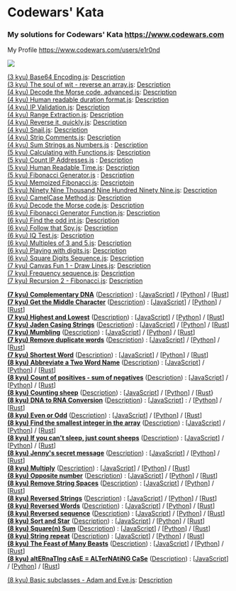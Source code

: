 # Codewars' Kata

### My solutions for Codewars' Kata https://www.codewars.com

My Profile https://www.codewars.com/users/e1r0nd<br>

![](https://www.codewars.com/users/e1r0nd/badges/large)

[(3 kyu) Base64 Encoding.js](<(3%20kyu)%20Base64%20Encoding.js>): [Description](https://www.codewars.com/kata/5270f22f862516c686000161)
<br>
[(3 kyu) The soul of wit - reverse an array.js](<(3%20kyu)%20The%20soul%20of%20wit%20-%20reverse%20an%20array.js>): [Description](https://www.codewars.com/kata/the-soul-of-wit-reverse-an-array)
<br>
[(4 kyu) Decode the Morse code, advanced.js](<(4%20kyu)%20Decode%20the%20Morse%20code%2C%20advanced.js>): [Description](https://www.codewars.com/kata/decode-the-morse-code-advanced)
<br>
[(4 kyu) Human readable duration format.js](<(4%20kyu)%20Human%20readable%20duration%20format.js>): [Description](https://www.codewars.com/kata/human-readable-duration-format)
<br>
[(4 kyu) IP Validation.js](<(4%20kyu)%20IP%20Validation.js>): [Description](https://www.codewars.com/kata/ip-validation)
<br>
[(4 kyu) Range Extraction.js](<(4%20kyu)%20Range%20Extraction.js>): [Description](https://www.codewars.com/kata/range-extraction)
<br>
[(4 kyu) Reverse it, quickly.js](<(4%20kyu)%20Reverse%20it%2C%20quickly.js>): [Description](https://www.codewars.com/kata/reverse-it-quickly)
<br>
[(4 kyu) Snail.js](<(4%20kyu)%20Snail.js>): [Description](https://www.codewars.com/kata/snail/javascript)
<br>
[(4 kyu) Strip Comments.js](<(4%20kyu)%20Strip%20Comments.js>): [Description](https://www.codewars.com/kata/51c8e37cee245da6b40000bd)
<br>
[(4 kyu) Sum Strings as Numbers.js](<(4%20kyu)%20Sum%20Strings%20as%20Numbers.js>) : [Description](https://www.codewars.com/kata/5324945e2ece5e1f32000370)
<br>
[(5 kyu) Calculating with Functions.js](<(5%20kyu)%20Calculating%20with%20Functions.js>): [Description](https://www.codewars.com/kata/525f3eda17c7cd9f9e000b39/)
<br>
[(5 kyu) Count IP Addresses.js](<(5%20kyu)%20Count%20IP%20Addresses.js>) : [Description](https://www.codewars.com/kata/526989a41034285187000de4)
<br>
[(5 kyu) Human Readable Time.js](<(5%20kyu)%20Human%20Readable%20Time.js>): [Description](https://www.codewars.com/kata/human-readable-time)
<br>
[(5 kyu) Fibonacci Generator.js](<(5%20kyu)%20Fibonacci%20Generator.js>) : [Description](https://www.codewars.com/kata/522498c9906b0cfcb40001fc)
<br>
[(5 kyu) Memoized Fibonacci.js](<(5%20kyu)%20Memoized%20Fibonacci.js>): [Descriptoin](https://www.codewars.com/kata/memoized-fibonacci)
<br>
[(5 kyu) Ninety Nine Thousand Nine Hundred Ninety Nine.js](<(5%20kyu)%20Ninety%20Nine%20Thousand%20Nine%20Hundred%20Ninety%20Nine.js>): [Description](https://www.codewars.com/kata/5463c8db865001c1710003b2)
<br>
[(6 kyu) CamelCase Method.js](<(6%20kyu)%20CamelCase%20Method.js>): [Description](https://www.codewars.com/kata/camelcase-method)
<br>
[(6 kyu) Decode the Morse code.js](<(6%20kyu)%20Decode%20the%20Morse%20code.js>): [Description](https://www.codewars.com/kata/decode-the-morse-code)
<br>
[(6 kyu) Fibonacci Generator Function.js]((6%20kyu)%20Fibonacci%20Generator%20Function.js): [Description](https://www.codewars.com/kata/fibonacci-generator-function)
<br>
[(6 kyu) Find the odd int.js](<(6%20kyu)%20Find%20the%20odd%20int.js>): [Description](https://www.codewars.com/kata/find-the-odd-int)
<br>
[(6 kyu) Follow that Spy.js](<(6%20kyu)%20Follow%20that%20Spy.js>): [Description](https://www.codewars.com/kata/follow-that-spy)
<br>
[(6 kyu) IQ Test.js](<(6%20kyu)%20IQ%20Test.js>): [Description](https://www.codewars.com/kata/iq-test)
<br>
[(6 kyu) Multiples of 3 and 5.js](<(6%20kyu)%20Multiples%20of%203%20and%205.js>): [Description](https://www.codewars.com/kata/multiples-of-3-and-5)
<br>
[(6 kyu) Playing with digits.js](<(6%20kyu)%20Playing%20with%20digits.js>): [Description](https://www.codewars.com/kata/playing-with-digits)
<br>
[(6 kyu) Square Digits Sequence.js]((6%20kyu)%20Square%20Digits%20Sequence.js): [Description](https://www.codewars.com/kata/simple-fun-number-23-square-digits-sequence)
<br>
[(7 kyu) Canvas Fun 1 - Draw Lines.js]((7%20kyu)%20Canvas%20Fun%201%20-%20Draw%20Lines.js): [Description](http://www.codewars.com/kata/canvas-fun-number-1-draw-lines)
<br>
[(7 kyu) Frequency sequence.js](<(7%20kyu)%20Frequency%20sequence.js>): [Description](https://www.codewars.com/kata/frequency-sequence/)
<br>
[(7 kyu) Recursion 2 - Fibonacci.js]((7%20kyu)%20Recursion%202%20-%20Fibonacci.js): [Description](https://www.codewars.com/kata/recursion-number-2-fibonacci/)

**[(7 kyu) Complementary DNA](https://www.codewars.com/kata/complementary-dna/)**
([Description]((7%20kyu)%20Complementary%20DNA/(7%20kyu)%20Complementary%20DNA.md)) :
[[JavaScript]((7%20kyu)%20Complementary%20DNA/(7%20kyu)%20Complementary%20DNA.js)]
/ [[Python]((7%20kyu)%20Complementary%20DNA/(7%20kyu)%20Complementary%20DNA.py)]
/ [[Rust]((7%20kyu)%20Complementary%20DNA/(7%20kyu)%20Complementary%20DNA.rs)]
<br>
**[(7 kyu) Get the Middle Character](https://www.codewars.com/kata/get-the-middle-character/)**
([Description]((7%20kyu)%20Get%20the%20Middle%20Character/(7%20kyu)%20Get%20the%20Middle%20Character.md)) :
[[JavaScript]((7%20kyu)%20Get%20the%20Middle%20Character/(7%20kyu)%20Get%20the%20Middle%20Character.js)]
/ [[Python]((7%20kyu)%20Get%20the%20Middle%20Character/(7%20kyu)%20Get%20the%20Middle%20Character.py)]
/ [[Rust]((7%20kyu)%20Get%20the%20Middle%20Character/(7%20kyu)%20Get%20the%20Middle%20Character.rs)]
<br>
**[(7 kyu) Highest and Lowest](https://www.codewars.com/kata/highest-and-lowest)**
([Description]((7%20kyu)%20Highest%20and%20Lowest/(7%20kyu)%20Highest%20and%20Lowest.md)) :
[[JavaScript]((7%20kyu)%20Highest%20and%20Lowest/(7%20kyu)%20Highest%20and%20Lowest.js)]
/ [[Python]((7%20kyu)%20Highest%20and%20Lowest/(7%20kyu)%20Highest%20and%20Lowest.py)]
/ [[Rust]((7%20kyu)%20Highest%20and%20Lowest/(7%20kyu)%20Highest%20and%20Lowest.rs)]
<br>
**[(7 kyu) Jaden Casing Strings](https://www.codewars.com/kata/jaden-casing-strings)**
([Description]((7%20kyu)%20Jaden%20Casing%20Strings/(7%20kyu)%20Jaden%20Casing%20Strings.md)) :
[[JavaScript]((7%20kyu)%20Jaden%20Casing%20Strings/(7%20kyu)%20Jaden%20Casing%20Strings.js)]
/ [[Python]((7%20kyu)%20Jaden%20Casing%20Strings/(7%20kyu)%20Jaden%20Casing%20Strings.py)]
/ [[Rust]((7%20kyu)%20Jaden%20Casing%20Strings/(7%20kyu)%20Jaden%20Casing%20Strings.rs)]
<br>
**[(7 kyu) Mumbling](https://www.codewars.com/kata/mumbling/)**
([Description]((7%20kyu)%20Mumbling/(7%20kyu)%20Mumbling.md)) :
[[JavaScript]((7%20kyu)%20Mumbling/(7%20kyu)%20Mumbling.js)]
/ [[Python]((7%20kyu)%20Mumbling/(7%20kyu)%20Mumbling.py)]
/ [[Rust]((7%20kyu)%20Mumbling/(7%20kyu)%20Mumbling.rs)]
<br>
**[(7 kyu) Remove duplicate words](http://www.codewars.com/kata/remove-duplicate-words)**
([Description]((7%20kyu)%20Remove%20duplicate%20words/(7%20kyu)%20Remove%20duplicate%20words.md)) :
[[JavaScript]((7%20kyu)%20Remove%20duplicate%20words/(7%20kyu)%20Remove%20duplicate%20words.js)]
/ [[Python]((7%20kyu)%20Remove%20duplicate%20words/(7%20kyu)%20Remove%20duplicate%20words.py)]
/ [[Rust]((7%20kyu)%20Remove%20duplicate%20words/(7%20kyu)%20Remove%20duplicate%20words.rs)]
<br>
**[(7 kyu) Shortest Word](http://www.codewars.com/kata/shortest-word/)**
([Description]((7%20kyu)%20Shortest%20Word/(7%20kyu)%20Shortest%20Word.md)) :
[[JavaScript]((7%20kyu)%20Shortest%20Word/(7%20kyu)%20Shortest%20Word.js)]
/ [[Python]((7%20kyu)%20Shortest%20Word/(7%20kyu)%20Shortest%20Word.py)]
/ [[Rust]((7%20kyu)%20Shortest%20Word/(7%20kyu)%20Shortest%20Word.rs)]
<br>
**[(8 kyu) Abbreviate a Two Word Name](https://www.codewars.com/kata/abbreviate-a-two-word-name)**
([Description]((8%20kyu)%20Abbreviate%20a%20Two%20Word%20Name/(8%20kyu)%20Abbreviate%20a%20Two%20Word%20Name.md)) :
[[JavaScript]((8%20kyu)%20Abbreviate%20a%20Two%20Word%20Name/(8%20kyu)%20Abbreviate%20a%20Two%20Word%20Name.js)]
/ [[Python]((8%20kyu)%20Abbreviate%20a%20Two%20Word%20Name/(8%20kyu)%20Abbreviate%20a%20Two%20Word%20Name.py)]
/ [[Rust]((8%20kyu)%20Abbreviate%20a%20Two%20Word%20Name/(8%20kyu)%20Abbreviate%20a%20Two%20Word%20Name.rs)]
<br>
**[(8 kyu) Count of positives - sum of negatives](https://www.codewars.com/kata/count-of-positives-slash-sum-of-negatives)** ([Description]((8%20kyu)%20Count%20of%20positives%20-%20sum%20of%20negatives/(8%20kyu)%20Count%20of%20positives%20-%20sum%20of%20negatives.md)) :
[[JavaScript]((8%20kyu)%20Count%20of%20positives%20-%20sum%20of%20negatives/(8%20kyu)%20Count%20of%20positives%20-%20sum%20of%20negatives.js)]
/ [[Python]((8%20kyu)%20Count%20of%20positives%20-%20sum%20of%20negatives/(8%20kyu)%20Count%20of%20positives%20-%20sum%20of%20negatives.py)]
/ [[Rust]((8%20kyu)%20Count%20of%20positives%20-%20sum%20of%20negatives/(8%20kyu)%20Count%20of%20positives%20-%20sum%20of%20negatives.rs)]
<br>
**[(8 kyu) Counting sheep](https://www.codewars.com/kata/counting-sheep-dot-dot-dot)**
([Description]((8%20kyu)%20Counting%20sheep/(8%20kyu)%20Counting%20sheep.md)) :
[[JavaScript]((8%20kyu)%20Counting%20sheep/(8%20kyu)%20Counting%20sheep.js)]
/ [[Python]((8%20kyu)%20Counting%20sheep/(8%20kyu)%20Counting%20sheep.py)]
/ [[Rust]((8%20kyu)%20Counting%20sheep/(8%20kyu)%20Counting%20sheep.rs)}
<br>
**[(8 kyu) DNA to RNA Conversion](https://www.codewars.com/kata/dna-to-rna-conversion)**
([Description]((8%20kyu)%20DNA%20to%20RNA%20Conversion/(8%20kyu)%20DNA%20to%20RNA%20Conversion.md)) :
[[JavaScript]((8%20kyu)%20DNA%20to%20RNA%20Conversion/(8%20kyu)%20DNA%20to%20RNA%20Conversion.js)] :
/ [[Python]((8%20kyu)%20DNA%20to%20RNA%20Conversion/(8%20kyu)%20DNA%20to%20RNA%20Conversion.py)]
/ [[Rust]((8%20kyu)%20DNA%20to%20RNA%20Conversion/(8%20kyu)%20DNA%20to%20RNA%20Conversion.rs)]
<br>
**[(8 kyu) Even or Odd](https://www.codewars.com/kata/even-or-odd)**
([Description]((8%20kyu)%20Even%20or%20Odd/(8%20kyu)%20Even%20or%20Odd.md)) :
[[JavaScript]((8%20kyu)%20Even%20or%20Odd/(8%20kyu)%20Even%20or%20Odd.js)]
/ [[Python]((8%20kyu)%20Even%20or%20Odd/(8%20kyu)%20Even%20or%20Odd.py)]
/ [[Rust]((8%20kyu)%20Even%20or%20Odd/(8%20kyu)%20Even%20or%20Odd.rs)]
<br>
**[(8 kyu) Find the smallest integer in the array](https://www.codewars.com/kata/find-the-smallest-integer-in-the-array)**
([Description]((8%20kyu)%20Find%20the%20smallest%20integer%20in%20the%20array/(8%20kyu)%20Find%20the%20smallest%20integer%20in%20the%20array.md)) :
[[JavaScript](<(8%20kyu)%20Find%20the%20smallest%20integer%20in%20the%20array/(8%20kyu)%20Find%20the%20smallest%20integer%20in%20the%20array.js>)]
/ [[Python](<(8%20kyu)%20Find%20the%20smallest%20integer%20in%20the%20array/(8%20kyu)%20Find%20the%20smallest%20integer%20in%20the%20array.py>)]
/ [[Rust](<(8%20kyu)%20Find%20the%20smallest%20integer%20in%20the%20array/(8%20kyu)%20Find%20the%20smallest%20integer%20in%20the%20array.rs>)]
<br>
**[(8 kyu) If you can't sleep, just count sheeps](https://www.codewars.com/kata/if-you-cant-sleep-just-count-sheep)**
([Description]((8%20kyu)%20If%20you%20can't%20sleep%2C%20just%20count%20sheeps/(8%20kyu)%20If%20you%20can't%20sleep%2C%20just%20count%20sheeps.md)) :
[[JavaScript]((8%20kyu)%20If%20you%20can't%20sleep%2C%20just%20count%20sheeps/(8%20kyu)%20If%20you%20can't%20sleep%2C%20just%20count%20sheeps.js)]
/ [[Python]((8%20kyu)%20If%20you%20can't%20sleep%2C%20just%20count%20sheeps/(8%20kyu)%20If%20you%20can't%20sleep%2C%20just%20count%20sheeps.py)]
/ [[Rust]((8%20kyu)%20If%20you%20can't%20sleep%2C%20just%20count%20sheeps/(8%20kyu)%20If%20you%20can't%20sleep%2C%20just%20count%20sheeps.rs)]
<br>
**[(8 kyu) Jenny's secret message](https://www.codewars.com/kata/jennys-secret-message)**
([Description]((8%20kyu)%20Jenny's%20secret%20message/(8%20kyu)%20Jenny's%20secret%20message.md)) :
[[JavaScript]((8%20kyu)%20Jenny's%20secret%20message/(8%20kyu)%20Jenny's%20secret%20message.js)]
/ [[Python]((8%20kyu)%20Jenny's%20secret%20message/(8%20kyu)%20Jenny's%20secret%20message.py)]
/ [[Rust]((8%20kyu)%20Jenny's%20secret%20message/(8%20kyu)%20Jenny's%20secret%20message.rs)]
<br>
**[(8 kyu) Multiply](https://www.codewars.com/kata/multiply/)**
([Description]((8%20kyu)%20Multiply/(8%20kyu)%20Multiply.md)) :
[[JavaScript]((8%20kyu)%20Multiply/(8%20kyu)%20Multiply.js)]
/ [[Python]((8%20kyu)%20Multiply/(8%20kyu)%20Multiply.py)]
/ [[Rust]((8%20kyu)%20Multiply/(8%20kyu)%20Multiply.rs)]
<br>
**[(8 kyu) Opposite number](https://www.codewars.com/kata/opposite-number)**
([Description]((8%20kyu)%20Opposite%20number/(8%20kyu)%20Opposite%20number.md)) :
[[JavaScript]((8%20kyu)%20Opposite%20number/(8%20kyu)%20Opposite%20number.js)]
/ [[Python]((8%20kyu)%20Opposite%20number/(8%20kyu)%20Opposite%20number.py)]
/ [[Rust]((8%20kyu)%20Opposite%20number/(8%20kyu)%20Opposite%20number.rs)]
<br>
**[(8 kyu) Remove String Spaces](https://www.codewars.com/kata/remove-string-spaces)**
([Description]((8%20kyu)%20Remove%20String%20Spaces/(8%20kyu)%20Remove%20String%20Spaces.md)) :
[[JavaScript]((8%20kyu)%20Remove%20String%20Spaces/(8%20kyu)%20Remove%20String%20Spaces.js)]
/ [[Python]((8%20kyu)%20Remove%20String%20Spaces/(8%20kyu)%20Remove%20String%20Spaces.py)]
/ [[Rust]((8%20kyu)%20Remove%20String%20Spaces/(8%20kyu)%20Remove%20String%20Spaces.rs)]
<br>
**[(8 kyu) Reversed Strings](https://www.codewars.com/kata/reversed-strings)**
([Description]((8%20kyu)%20Reversed%20Strings/(8%20kyu)%20Reversed%20Strings.md)) :
[[JavaScript]((8%20kyu)%20Reversed%20Strings/(8%20kyu)%20Reversed%20Strings.js)]
/ [[Python]((8%20kyu)%20Reversed%20Strings/(8%20kyu)%20Reversed%20Strings.py)]
/ [[Rust]((8%20kyu)%20Reversed%20Strings/(8%20kyu)%20Reversed%20Strings.rs)]
<br>
**[(8 kyu) Reversed Words](https://www.codewars.com/kata/reversed-words)**
([Description]((8%20kyu)%20Reversed%20Words/(8%20kyu)%20Reversed%20Words.md)) :
[[JavaScript]((8%20kyu)%20Reversed%20Words/(8%20kyu)%20Reversed%20Words.js)]
/ [[Python]((8%20kyu)%20Reversed%20Words/(8%20kyu)%20Reversed%20Words.py)]
/ [[Rust]((8%20kyu)%20Reversed%20Words/(8%20kyu)%20Reversed%20Words.rs)]
<br>
**[(8 kyu) Reversed sequence](https://www.codewars.com/kata/reversed-sequence)**
([Description]((8%20kyu)%20Reversed%20sequence/(8%20kyu)%20Reversed%20sequence.md)) :
[[JavaScript]((8%20kyu)%20Reversed%20sequence/(8%20kyu)%20Reversed%20sequence.js)]
/ [[Python]((8%20kyu)%20Reversed%20sequence/(8%20kyu)%20Reversed%20sequence.py)]
/ [[Rust]((8%20kyu)%20Reversed%20sequence/(8%20kyu)%20Reversed%20sequence.rs)]
<br>
**[(8 kyu) Sort and Star](https://www.codewars.com/kata/sort-and-star)**
([Description]((8%20kyu)%20Sort%20and%20Star/(8%20kyu)%20Sort%20and%20Star.md)) :
[[JavaScript]((8%20kyu)%20Sort%20and%20Star/(8%20kyu)%20Sort%20and%20Star.js)]
/ [[Python]((8%20kyu)%20Sort%20and%20Star/(8%20kyu)%20Sort%20and%20Star.py)]
/ [[Rust]((8%20kyu)%20Sort%20and%20Star/(8%20kyu)%20Sort%20and%20Star.rs)]
<br>
**[(8 kyu) Square(n) Sum](https://www.codewars.com/kata/square-n-sum)**
([Description]((8%20kyu)%20Square(n)%20Sum/(8%20kyu)%20Square(n)%20Sum.md)) :
[[JavaScript]((8%20kyu)%20Square(n)%20Sum/(8%20kyu)%20Square(n)%20Sum.js)]
/ [[Python]((8%20kyu)%20Square(n)%20Sum/(8%20kyu)%20Square(n)%20Sum.py)]
/ [[Rust]((8%20kyu)%20Square(n)%20Sum/(8%20kyu)%20Square(n)%20Sum.rs)]
<br>
**[(8 kyu) String repeat](https://www.codewars.com/kata/string-repeat)**
([Description]((8%20kyu)%20String%20repeat/(8%20kyu)%20String%20repeat.md)) :
[[JavaScript]((8%20kyu)%20String%20repeat/(8%20kyu)%20String%20repeat.js)]
/ [[Python]((8%20kyu)%20String%20repeat/(8%20kyu)%20String%20repeat.py)]
/ [[Rust]((8%20kyu)%20String%20repeat/(8%20kyu)%20String%20repeat.rs)]
<br>
**[(8 kyu) The Feast of Many Beasts](https://www.codewars.com/kata/the-feast-of-many-beasts/)**
([Description]((8%20kyu)%20The%20Feast%20of%20Many%20Beasts/(8%20kyu)%20The%20Feast%20of%20Many%20Beasts.md)) :
[[JavaScript]((8%20kyu)%20The%20Feast%20of%20Many%20Beasts/(8%20kyu)%20The%20Feast%20of%20Many%20Beasts.js)]
/ [[Python]((8%20kyu)%20The%20Feast%20of%20Many%20Beasts/(8%20kyu)%20The%20Feast%20of%20Many%20Beasts.py)]
/ [[Rust]((8%20kyu)%20The%20Feast%20of%20Many%20Beasts/(8%20kyu)%20The%20Feast%20of%20Many%20Beasts.rs)]
<br>
**[(8 kyu) altERnaTIng cAsE = ALTerNAtiNG CaSe](http://www.codewars.com/kata/alternating-case-%3C-equals-%3E-alternating-case)**  ([Description]((8%20kyu)%20altERnaTIng%20cAsE%20%3D%20ALTerNAtiNG%20CaSe/(8%20kyu)%20altERnaTIng%20cAsE%20%3D%20ALTerNAtiNG%20CaSe.md)) :
[[JavaScript]((8%20kyu)%20altERnaTIng%20cAsE%20%3D%20ALTerNAtiNG%20CaSe/(8%20kyu)%20altERnaTIng%20cAsE%20%3D%20ALTerNAtiNG%20CaSe.js)]
/ [[Python]((8%20kyu)%20altERnaTIng%20cAsE%20%3D%20ALTerNAtiNG%20CaSe/(8%20kyu)%20altERnaTIng%20cAsE%20%3D%20ALTerNAtiNG%20CaSe.py)]
/ [[Rust]((8%20kyu)%20altERnaTIng%20cAsE%20%3D%20ALTerNAtiNG%20CaSe/(8%20kyu)%20altERnaTIng%20cAsE%20%3D%20ALTerNAtiNG%20CaSe.rs)]


[(8 kyu) Basic subclasses - Adam and Eve.js](<(8%20kyu)%20Basic%20subclasses%20-%20Adam%20and%20Eve.js>): [Description](https://www.codewars.com/kata/547274e24481cfc469000416/)
